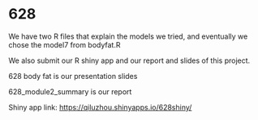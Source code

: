 # 628
We have two R files that explain the models we tried, and eventually we chose the model7 from bodyfat.R

We also submit our R shiny app and our report and slides of this project.

628 body fat is our presentation slides

628_module2_summary is our report




Shiny app link: https://qiluzhou.shinyapps.io/628shiny/
